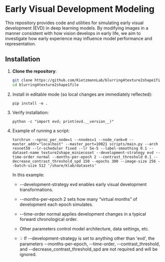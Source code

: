# Early Visual Development Modeling

This repository provides code and utilities for simulating early visual development (EVD) in deep learning models. By modifying images in a manner consistent with how vision develops in early life, we aim to investigate how early experience may influence model performance and representation.

## Installation

1. **Clone the repository**:
   ```bash
   git clone https://github.com/KietzmannLab/blurring4texture2shape1file.git
   cd blurring4texture2shape1file
    ```
2.	Install in editable mode (so local changes are immediately reflected):
    ```
    pip install -e .
    ```

3.	Verify installation:
    ```
    python -c "import evd; print(evd.__version__)"
    ```

4. Example of running a script:

    ```
    torchrun --nproc_per_node=1 --nnodes=1 --node_rank=0 --master_addr="localhost" --master_port=10021 scripts/main.py --arch resnet50 --lr-scheduler fixed --lr 5e-5 --label-smoothing 0.1 --dataset-name texture2shape_miniecoset --development-strategy evd --time-order normal --months-per-epoch 2 --contrast_threshold 0.1 --decrease_contrast_threshold_spd 150 --epochs 300 --image-size 256 --batch-size 512 '/share/klab/datasets'

    ```
    In this example:
    
	- --development-strategy evd enables early visual development transformations.

	- --months-per-epoch 2 sets how many “virtual months” of development each epoch simulates.

	- --time-order normal applies development changes in a typical forward chronological order.

	- Other parameters control model architecture, data settings, etc.

    - 💡 If --development-strategy is set to anything other than 'evd', the parameters --months-per-epoch, --time-order, --contrast_threshold, and --decrease_contrast_threshold_spd are not required and will be ignored.

